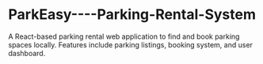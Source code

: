 # ParkEasy----Parking-Rental-System
A React-based parking rental web application to find and book parking spaces locally. Features include parking listings, booking system, and user dashboard.
